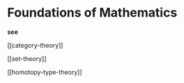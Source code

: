 # Foundations of Mathematics

**see**

[[category-theory]]

[[set-theory]]

[[homotopy-type-theory]]
